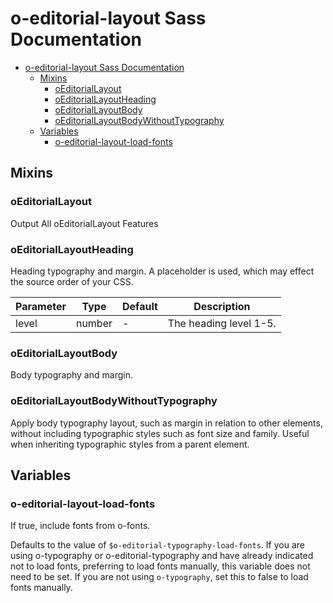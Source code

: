 # o-editorial-layout Sass Documentation

- [o-editorial-layout Sass Documentation](#o-editorial-layout-sass-documentation)
  - [Mixins](#mixins)
    - [oEditorialLayout](#oeditoriallayout)
    - [oEditorialLayoutHeading](#oeditoriallayoutheading)
    - [oEditorialLayoutBody](#oeditoriallayoutbody)
    - [oEditorialLayoutBodyWithoutTypography](#oeditoriallayoutbodywithouttypography)
  - [Variables](#variables)
    - [o-editorial-layout-load-fonts](#o-editorial-layout-load-fonts)

## Mixins

### oEditorialLayout

Output All oEditorialLayout Features

### oEditorialLayoutHeading

Heading typography and margin.
A placeholder is used, which may effect the source order of your CSS.

| Parameter | Type   | Default | Description            |
| --------- | ------ | ------- | ---------------------- |
| level     | number | -       | The heading level 1-5. |

### oEditorialLayoutBody

Body typography and margin.

### oEditorialLayoutBodyWithoutTypography

Apply body typography layout, such as margin in relation to other elements,
without including typographic styles such as font size and family. Useful
when inheriting typographic styles from a parent element.

## Variables

### o-editorial-layout-load-fonts

If true, include fonts from o-fonts.

Defaults to the value of `$o-editorial-typography-load-fonts`. If you are
using o-typography or o-editorial-typography and have already indicated not
to load fonts, preferring to load fonts manually, this variable does not
need to be set. If you are not using `o-typography`, set this to false to
load fonts manually.
